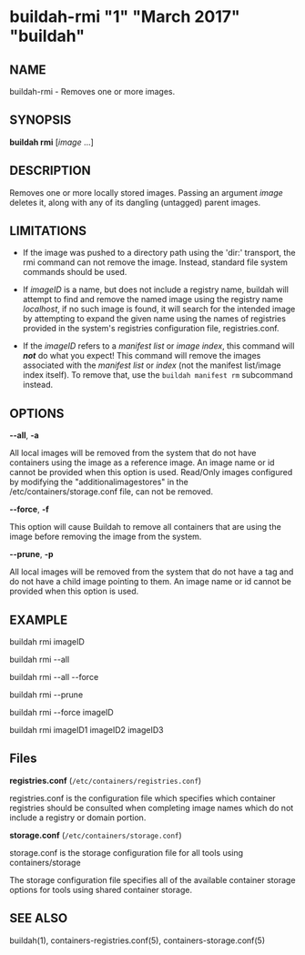 # buildah-rmi "1" "March 2017" "buildah"

## NAME

buildah\-rmi - Removes one or more images.

## SYNOPSIS

**buildah rmi** [*image* ...]

## DESCRIPTION

Removes one or more locally stored images.
Passing an argument _image_ deletes it, along with any of its dangling (untagged) parent images.

## LIMITATIONS

* If the image was pushed to a directory path using the 'dir:' transport,
  the rmi command can not remove the image. Instead, standard file system
  commands should be used.

* If _imageID_ is a name, but does not include a registry name, buildah will
  attempt to find and remove the named image using the registry name _localhost_,
  if no such image is found, it will search for the intended image by attempting
  to expand the given name using the names of registries provided in the system's
  registries configuration file, registries.conf.

* If the _imageID_ refers to a *manifest list* or *image index*, this command
  will ***not*** do what you expect!  This command will remove the images
  associated with the *manifest list* or *index* (not the manifest list/image index
  itself). To remove that, use the `buildah manifest rm` subcommand instead.

## OPTIONS

**--all**, **-a**

All local images will be removed from the system that do not have containers using the image as a reference image.
An image name or id cannot be provided when this option is used. Read/Only images configured by modifying the "additionalimagestores" in the /etc/containers/storage.conf file, can not be removed.

**--force**, **-f**

This option will cause Buildah to remove all containers that are using the image before removing the image from the system.

**--prune**, **-p**

All local images will be removed from the system that do not have a tag and do not have a child image pointing to them.
An image name or id cannot be provided when this option is used.

## EXAMPLE

buildah rmi imageID

buildah rmi --all

buildah rmi --all --force

buildah rmi --prune

buildah rmi --force imageID

buildah rmi imageID1 imageID2 imageID3

## Files

**registries.conf** (`/etc/containers/registries.conf`)

registries.conf is the configuration file which specifies which container registries should be consulted when completing image names which do not include a registry or domain portion.

**storage.conf** (`/etc/containers/storage.conf`)

storage.conf is the storage configuration file for all tools using containers/storage

The storage configuration file specifies all of the available container storage options for tools using shared container storage.

## SEE ALSO

buildah(1), containers-registries.conf(5), containers-storage.conf(5)
